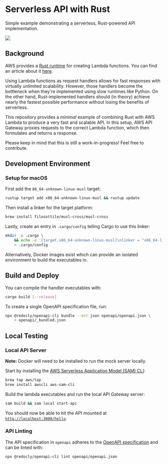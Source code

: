 # Serverless API with Rust

Simple example demonstrating a serverless, Rust-powered API implementation.

![](https://d2908q01vomqb2.cloudfront.net/ca3512f4dfa95a03169c5a670a4c91a19b3077b4/2018/11/23/rust_lambda_logo.png)

## Background

AWS provides a [Rust runtime](https://github.com/awslabs/aws-lambda-rust-runtime) for creating Lambda functions. You can find an article about it [here](https://aws.amazon.com/blogs/opensource/rust-runtime-for-aws-lambda/).

Using Lambda functions as request handlers allows for fast responses with virtually unlimited scalability. However, those handlers become the bottleneck when they're implemented using slow runtimes like Python. On the other hand, Rust-implemented handlers should (in theory) achieve nearly the fastest possible performance without losing the benefits of serverless.

This repository provides a _minimal_ example of combining Rust with AWS Lambda to produce a very fast and scalable API. In this setup, AWS API Gateway proxies requests to the correct Lambda function, which then formulates and returns a response.

Please keep in mind that this is still a work-in-progress! Feel free to contribute.

## Development Environment

### Setup for macOS

First add the `86_64-unknown-linux-musl` target:

```sh
rustup target add x86_64-unknown-linux-musl && rustup update
```

Then install a linker for the target platform:

```sh
brew install filosottile/musl-cross/musl-cross
```

Lastly, create an entry in `.cargo/config` telling Cargo to use this linker:

```sh
mkdir -p .cargo \
    && echo -e '[target.x86_64-unknown-linux-musl]\nlinker = "x86_64-linux-musl-gcc"' \
    > .cargo/config
```

Alternatively, Docker images exist which can provide an isolated environment to build the executables in.

## Build and Deploy

You can compile the handler executables with:

```sh
cargo build [--release]
```

To create a single OpenAPI specification file, run:

```sh
npx @redocly/openapi-cli bundle --ext json openapi/openapi.json \
    > openapi/_bundled.json
```

## Local Testing

### Local API Server

**Note:** Docker will need to be installed to run the mock server locally.

Start by installing the [AWS Serverless Application Model (SAM) CLI](https://docs.aws.amazon.com/serverless-application-model/latest/developerguide/serverless-sam-cli-install.html):

```sh
brew tap aws/tap
brew install awscli aws-sam-cli
```

Build the lambda executables and run the local API Gateway server:

```sh
sam build && sam local start-api
```

You should now be able to hit the API mounted at [`http://localhost:3000/hello`](http://localhost:3000/hello).

### API Linting

The API specification in `openapi` adheres to the [OpenAPI specification](https://github.com/OAI/OpenAPI-Specification/) and can be linted with:

```sh
npx @redocly/openapi-cli lint openapi/openapi.json
```
